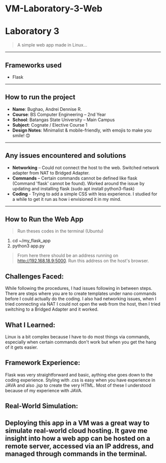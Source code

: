 # VM-Laboratory-3-Web

# Laboratory 3

> A simple web app made in Linux...

---

## Frameworks used

- Flask 

---

## How to run the project

- **Name**: Bughao, Andrei Dennise R.  
- **Course**: BS Computer Engineering – 2nd Year  
- **School**: Batangas State University – Main Campus  
- **Subject**: Cognate / Elective Course 1  
- **Design Notes**: Minimalist & mobile-friendly, with emojis to make you smile! 😊

---

## Any issues encountered and solutions

- **Networking** – Could not connect the host to the web. Switched network adapter from NAT to Bridged Adapter.  
- **Commands** – Certain commands cannot be defined like flask (Command 'flask' cannot be found). Worked around the issue by updating and installing flask (sudo apt install python3-flask) 
- **Coding** - Trying to add a simple CSS with less experience. I studied for a while to get it run as how i envisioned it in my mind. 
---

## How to Run the Web App

> Run theses codes in the terminal (Ubuntu)

1. cd ~/my_flask_app
2. python3 app.py

> From here there should be an address running on http://192.168.18.9:5000. Run this address on the host's browser.


## Challenges Faced:
While following the procedures, I had issues following in between steps. There are steps where you are to create templates under nano commands before I could actually do the coding. I also had networking issues, when I tried connecting via NAT I could not open the web from the host, then I tried switching to a Bridged Adapter and it worked.    

## What I Learned:
Linux is a bit complex because I have to do most things via commands, especially when certain commands don't work but when you get the hang of it gets easier. 

##  Framework Experience:
Flask was very straightforward and basic, aything else goes down to the coding experience. Styling with .css is easy when you have experience in JAVA and also .jsp to create the very HTML. Most of these I understood because of my experience with JAVA.

## Real-World Simulation:
Deploying this app in a VM was a great way to simulate real-world cloud hosting. It gave me insight into how a web app can be hosted on a remote server, accessed via an IP address, and managed through commands in the terminal.
---
